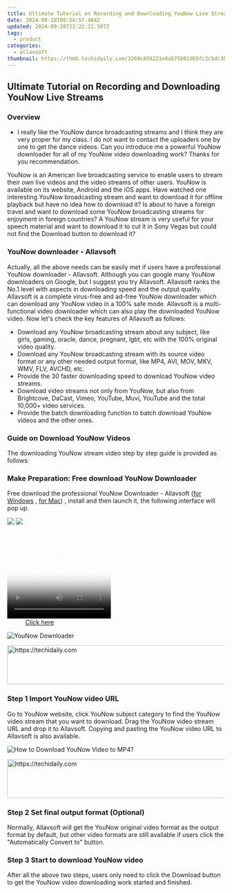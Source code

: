 ```yaml
---
title: Ultimate Tutorial on Recording and Downloading YouNow Live Streams
date: 2024-09-18T08:24:57.484Z
updated: 2024-09-20T23:22:21.507Z
tags:
  - product
categories:
  - allavsoft
thumbnail: https://thmb.techidaily.com/3269c858221e8ab75b91d65fc2cbdc3bf0d972fb510d01ae54b3ad8d22470d02.jpg
---
```


## Ultimate Tutorial on Recording and Downloading YouNow Live Streams

### Overview

* I really like the YouNow dance broadcasting streams and I think they are very proper for my class. I do not want to contact the uploaders one by one to get the dance videos. Can you introduce me a powerful YouNow downloader for all of my YouNow video downloading work? Thanks for you recommendation.

YouNow is an American live broadcasting service to enable users to stream their own live videos and the video streams of other users. YouNow is available on its website, Android and the iOS apps. Have watched one interesting YouNow broadcasting stream and want to download it for offline playback but have no idea how to download it? Is about to have a foreign travel and want to download some YouNow broadcasting streams for enjoyment in foreign countries? A YouNow stream is very useful for your speech material and want to download it to cut it in Sony Vegas but could not find the Download button to download it?

### YouNow downloader - Allavsoft

Actually, all the above needs can be easily met if users have a professional YouNow downloader - Allavsoft. Although you can google many YouNow downloaders on Google, but I suggest you try Allavsoft. Allavsoft ranks the No.1 level with aspects in downloading speed and the output quality. Allavsoft is a complete virus-free and ad-free YouNow downloader which can download any YouNow video in a 100% safe mode. Allavsoft is a multi-functional video downloader which can also play the downloaded YouNow video. Now let's check the key features of Allavsoft as follows:

* Download any YouNow broadcasting stream about any subject, like girls, gaming, oracle, dance, pregnant, lgbt, etc with the 100% original video quality.
* Download any YouNow broadcasting stream with its source video format or any other needed output format, like MP4, AVI, MOV, MKV, WMV, FLV, AVCHD, etc.
* Provide the 30 faster downloading speed to download YouNow video streams.
* Download video streams not only from YouNow, but also from Brightcove, DaCast, Vimeo, YouTube, Muvi, YouTube and the total 10,000+ video services.
* Provide the batch downloading function to batch download YouNow videos and the other ones.

### Guide on Download YouNow Videos

The downloading YouNow stream video step by step guide is provided as follows:

### Make Preparation: Free download YouNow Downloader

Free download the professional YouNow Downloader - Allavsoft ([for Windows](https://tools.techidaily.com/allavsoft/products/) , [for Mac](https://tools.techidaily.com/allavsoft/products/)) , install and then launch it, the following interface will pop up.

[![](https://www.allavsoft.com/how-to/../images/how-to/free-download-win.jpg)](https://tools.techidaily.com/allavsoft/products/) [![](https://www.allavsoft.com/how-to/../images/how-to/free-download-mac.jpg)](https://tools.techidaily.com/allavsoft/products/)

<!-- affiliate ads begin -->
<span id="1912746">
					<video width="240" height="200" style="cursor:pointer"
           poster="//a.impactradius-go.com/display-clicktoplayimage/1912746.png"
           onclick="if(!this.playClicked){this.play();this.setAttribute('controls',true);this.playClicked=true;}">
	   <source src="//a.impactradius-go.com/display-ad/20231-1912746">
	   <img src="//a.impactradius-go.com/display-clicktoplayimage/1912746.png" style="border: none; height: 100%; width: 100%; object-fit: contain">
	</video>
	<div style="width:150px;text-align:center"><a href="javascript:window.open(decodeURIComponent('https%3A%2F%2Fmindmanager.sjv.io%2Fc%2F5597632%2F1912746%2F20231'), '_blank');void(0);">Click here</a></div>
</span>
<img height="0" width="0" src="https://imp.pxf.io/i/5597632/1912746/20231" style="position:absolute;visibility:hidden;" border="0" />
<!-- affiliate ads end -->

![YouNow Downloader](https://www.allavsoft.com/how-to/../images/allavsoft/screen-shot-600.jpg)

<!-- affiliate ads begin -->
<a href="https://appsumo.8odi.net/c/5597632/2144309/7443" target="_top" id="2144309">
  <img src="//a.impactradius-go.com/display-ad/7443-2144309" border="0" alt="https://techidaily.com" width="728" height="90"/>
</a>
<img height="0" width="0" src="https://appsumo.8odi.net/i/5597632/2144309/7443" style="position:absolute;visibility:hidden;" border="0" />
<!-- affiliate ads end -->

### Step 1 Import YouNow video URL

Go to YouNow website, click YouNow subject category to find the YouNow video stream that you want to download. Drag the YouNow video stream URL and drop it to Allavsoft. Copying and pasting the YouNow video URL to Allavsoft is also available.

![How to Download YouNow Video to MP4?](https://www.allavsoft.com/how-to/../images/how-to/download-rtmp-video/download-rtmp-video.jpg)

<!-- affiliate ads begin -->
<a href="https://aligracehair.sjv.io/c/5597632/1902324/19272" target="_top" id="1902324">
  <img src="//a.impactradius-go.com/display-ad/19272-1902324" border="0" alt="https://techidaily.com" width="728" height="90"/>
</a>
<img height="0" width="0" src="https://aligracehair.sjv.io/i/5597632/1902324/19272" style="position:absolute;visibility:hidden;" border="0" />
<!-- affiliate ads end -->

### Step 2 Set final output format (Optional)

Normally, Allavsoft will get the YouNow original video format as the output format by default, but other video formats are still available if users click the "Automatically Convert to" button.

### Step 3 Start to download YouNow video

After all the above two steps, users only need to click the Download button to get the YouNow video downloading work started and finished.

<ins class="adsbygoogle"
     style="display:block"
     data-ad-format="autorelaxed"
     data-ad-client="ca-pub-7571918770474297"
     data-ad-slot="1223367746"></ins>

<ins class="adsbygoogle"
     style="display:block"
     data-ad-client="ca-pub-7571918770474297"
     data-ad-slot="8358498916"
     data-ad-format="auto"
     data-full-width-responsive="true"></ins>



